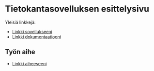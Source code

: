 # Tietokantasovelluksen esittelysivu

Yleisiä linkkejä:

* [Linkki sovellukseeni](https://www.mapyma.users.cs.helsinki.fi/muistilista)
* [Linkki dokumentaatiooni](https://github.com/Blodir/Tsoha-Bootstrap/blob/master/doc/dokumentaatio.pdf)

## Työn aihe

* [Linkki aiheeseeni](http://advancedkittenry.github.io/suunnittelu_ja_tyoymparisto/aiheet/Muistilista.html) 
